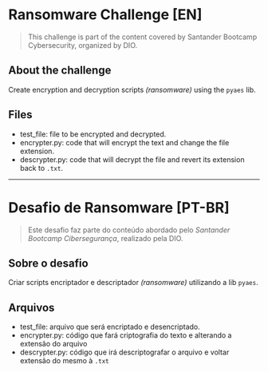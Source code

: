 # Ransomware Challenge [EN]
> This challenge is part of the content covered by Santander Bootcamp Cybersecurity, organized by DIO.

## About the challenge
Create encryption and decryption scripts _(ransomware)_ using the `pyaes` lib.

## Files
- test_file: file to be encrypted and decrypted.
- encrypter.py: code that will encrypt the text and change the file extension.
- descrypter.py: code that will decrypt the file and revert its extension back to `.txt`.

--- 
# Desafio de Ransomware [PT-BR]
> Este desafio faz parte do conteúdo abordado pelo _Santander Bootcamp Cibersegurança_, realizado pela DIO.

## Sobre o desafio
Criar scripts encriptador e descriptador _(ransomware)_ utilizando a lib `pyaes`.

## Arquivos
- test_file: arquivo que será encriptado e desencriptado.
- encrypter.py: código que fará criptografia do texto e alterando a extensão do arquivo
- descrypter.py: código que irá descriptografar o arquivo e voltar extensão do mesmo à `.txt`

